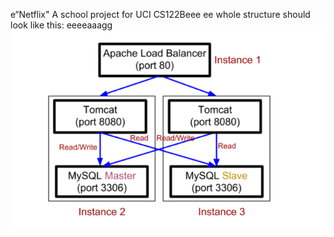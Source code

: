 e“Netflix"
A school project for UCI CS122Beee
ee
whole structure should look like this:
eeeeaaagg
![image](https://github.com/cxk123/-Netflix-CS122B/blob/master/images/struture.PNG)
